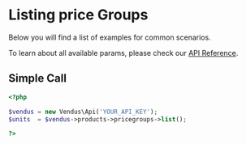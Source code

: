 # Listing price Groups

Below you will find a list of examples for common scenarios. 

To learn about all available params, please check our [API Reference](https://www.vendus.pt/ws/products/pricegroups.doc).

## Simple Call

```php
<?php

$vendus = new Vendus\Api('YOUR_API_KEY');
$units  = $vendus->products->pricegroups->list();

?>
```